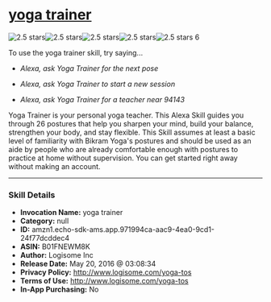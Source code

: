 # [yoga trainer](http://alexa.amazon.com/#skills/amzn1.echo-sdk-ams.app.971994ca-aac9-4ea0-9cd1-24f77dcddec4)
![2.5 stars](../../images/ic_star_black_18dp_1x.png)![2.5 stars](../../images/ic_star_black_18dp_1x.png)![2.5 stars](../../images/ic_star_half_black_18dp_1x.png)![2.5 stars](../../images/ic_star_border_black_18dp_1x.png)![2.5 stars](../../images/ic_star_border_black_18dp_1x.png) 6

To use the yoga trainer skill, try saying...

* *Alexa, ask Yoga Trainer for the next pose*

* *Alexa, ask Yoga Trainer to start a new session*

* *Alexa, ask Yoga Trainer for a teacher near 94143*

Yoga Trainer is your personal yoga teacher. This Alexa Skill guides you through 26 postures that help you sharpen your mind, build your balance, strengthen your body, and stay flexible. This Skill assumes at least a basic level of familiarity with Bikram Yoga's postures and should be used as an aide by people who are already comfortable enough with postures to practice at home without supervision. You can get started right away without making an account.

***

### Skill Details

* **Invocation Name:** yoga trainer
* **Category:** null
* **ID:** amzn1.echo-sdk-ams.app.971994ca-aac9-4ea0-9cd1-24f77dcddec4
* **ASIN:** B01FNEWM8K
* **Author:** Logisome Inc
* **Release Date:** May 20, 2016 @ 03:08:34
* **Privacy Policy:** http://www.logisome.com/yoga-tos
* **Terms of Use:** http://www.logisome.com/yoga-tos
* **In-App Purchasing:** No

